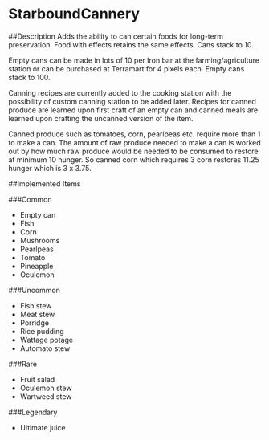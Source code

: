 # StarboundCannery
##Description
Adds the ability to can certain foods for long-term preservation. Food with effects retains the same effects. Cans stack to 10.

Empty cans can be made in lots of 10 per Iron bar at the farming/agriculture station or can be purchased at Terramart for 4 pixels each. Empty cans stack to 100.

Canning recipes are currently added to the cooking station with the possibility of custom canning station to be added later. Recipes for canned produce are learned upon first craft of an empty can and canned meals are learned upon crafting the uncanned version of the item.

Canned produce such as tomatoes, corn, pearlpeas etc. require more than 1 to make a can. The amount of raw produce needed to make a can is worked out by how much raw produce would be needed to be consumed to restore at minimum 10 hunger. So canned corn which requires 3 corn restores 11.25 hunger which is 3 x 3.75.

##Implemented Items

###Common
* Empty can
* Fish
* Corn
* Mushrooms
* Pearlpeas
* Tomato
* Pineapple
* Oculemon

###Uncommon
* Fish stew
* Meat stew
* Porridge
* Rice pudding
* Wattage potage
* Automato stew

###Rare
* Fruit salad
* Oculemon stew
* Wartweed stew

###Legendary
* Ultimate juice